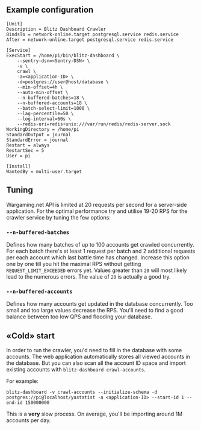 ## Example configuration

```unit file (systemd)
[Unit]
Description = Blitz Dashboard Crawler
BindsTo = network-online.target postgresql.service redis.service
After = network-online.target postgresql.service redis.service

[Service]
ExecStart = /home/pi/bin/blitz-dashboard \
    --sentry-dsn=<Sentry-DSN> \
    -v \
    crawl \
    -a=<application-ID> \
    -d=postgres://user@host/database \
    --min-offset=4h \
    --auto-min-offset \
    --n-buffered-batches=18 \
    --n-buffered-accounts=18 \
    --batch-select-limit=1000 \
    --lag-percentile=50 \
    --log-interval=60s \
    --redis-uri=redis+unix:///var/run/redis/redis-server.sock
WorkingDirectory = /home/pi
StandardOutput = journal
StandardError = journal
Restart = always
RestartSec = 5
User = pi

[Install]
WantedBy = multi-user.target
```

## Tuning

Wargaming.net API is limited at 20 requests per second for a server-side application. For the optimal performance try and utilise 19-20 RPS for the crawler service by tuning the few options:

### `--n-buffered-batches`

Defines how many batches of up to 100 accounts get crawled concurrently. For each batch there's at least 1 request per batch and 2 additional requests per each account which last battle time has changed. Increase this option one by one till you hit the maximal RPS without getting `REQUEST_LIMIT_EXCEEDED` errors yet. Values greater than `20` will most likely lead to the numerous errors. The value of `20` is actually a good try.

### `--n-buffered-accounts`

Defines how many accounts get updated in the database concurrently. Too small and too large values decrease the RPS. You'll need to find a good balance between too low QPS and flooding your database.

## «Cold» start

In order to run the crawler, you'd need to fill in the database with some accounts. The web application automatically stores all viewed accounts in the database. But you can also scan all the account ID space and import existing accounts with `blitz-dashboard crawl-accounts`.

For example:

```shell
blitz-dashboard -v crawl-accounts --initialize-schema -d postgres://pi@localhost/yastatist -a <application-ID> --start-id 1 --end-id 150000000
```

This is a **very** slow process. On average, you'll be importing around 1M accounts per day.
